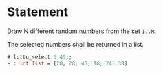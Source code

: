# Statement

Draw N different random numbers from the set `1..M`.

The selected numbers shall be returned in a list.

```ocaml
# lotto_select 6 49;;
- : int list = [20; 28; 45; 16; 24; 38]
```